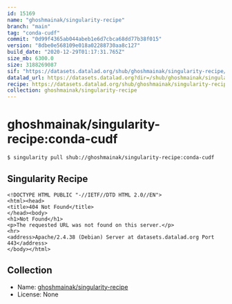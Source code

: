 ```yaml
---
id: 15169
name: "ghoshmainak/singularity-recipe"
branch: "main"
tag: "conda-cudf"
commit: "0d99f4365ab044abeb1e6d7cbca68dd77b38f015"
version: "8dbe0e568109e018a02288730aa8c127"
build_date: "2020-12-29T01:17:31.765Z"
size_mb: 6300.0
size: 3188269087
sif: "https://datasets.datalad.org/shub/ghoshmainak/singularity-recipe/conda-cudf/2020-12-29-0d99f436-8dbe0e56/8dbe0e568109e018a02288730aa8c127.sif"
datalad_url: https://datasets.datalad.org?dir=/shub/ghoshmainak/singularity-recipe/conda-cudf/2020-12-29-0d99f436-8dbe0e56/
recipe: https://datasets.datalad.org/shub/ghoshmainak/singularity-recipe/conda-cudf/2020-12-29-0d99f436-8dbe0e56/Singularity
collection: ghoshmainak/singularity-recipe
---
```


# ghoshmainak/singularity-recipe:conda-cudf

```bash
$ singularity pull shub://ghoshmainak/singularity-recipe:conda-cudf
```

## Singularity Recipe

```singularity
<!DOCTYPE HTML PUBLIC "-//IETF//DTD HTML 2.0//EN">
<html><head>
<title>404 Not Found</title>
</head><body>
<h1>Not Found</h1>
<p>The requested URL was not found on this server.</p>
<hr>
<address>Apache/2.4.38 (Debian) Server at datasets.datalad.org Port 443</address>
</body></html>
```

## Collection

 - Name: [ghoshmainak/singularity-recipe](https://github.com/ghoshmainak/singularity-recipe)
 - License: None

